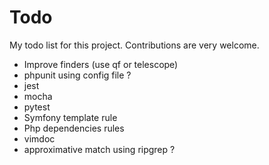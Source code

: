 # Todo

My todo list for this project. Contributions are very welcome.

 - Improve finders (use qf or telescope)
 - phpunit using config file ?
 - jest
 - mocha
 - pytest
 - Symfony template rule
 - Php dependencies rules
 - vimdoc
 - approximative match using ripgrep ?

